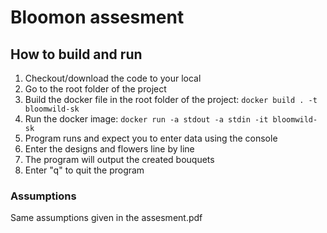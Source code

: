 # Bloomon assesment

## How to build and run

1. Checkout/download the code to your local
2. Go to the root folder of the project
3. Build the docker file in the root folder of the project: ```docker build . -t bloomwild-sk```
4. Run the docker image: ```docker run -a stdout -a stdin -it bloomwild-sk```
5. Program runs and expect you to enter data using the console
6. Enter the designs and flowers line by line
7. The program will output the created bouquets
8. Enter "q" to quit the program

### Assumptions

Same assumptions given in the assesment.pdf

